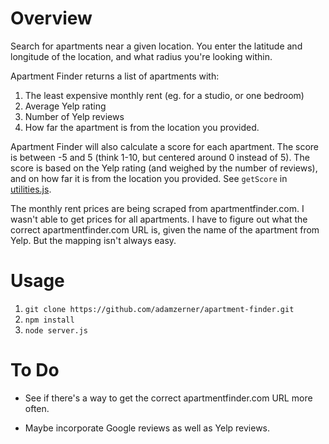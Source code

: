 # Overview

Search for apartments near a given location. You enter the latitude and longitude of the location, and what radius you're looking within.

Apartment Finder returns a list of apartments with:

1. The least expensive monthly rent (eg. for a studio, or one bedroom)
2. Average Yelp rating
3. Number of Yelp reviews
4. How far the apartment is from the location you provided.

Apartment Finder will also calculate a score for each apartment. The score is between -5 and 5 (think 1-10, but centered around 0 instead of 5). The score is based on the Yelp rating (and weighed by the number of reviews), and on how far it is from the location you provided. See `getScore` in [utilities.js](https://github.com/adamzerner/apartment-finder/blob/master/public/utilities.js).

The monthly rent prices are being scraped from apartmentfinder.com. I wasn't able to get prices for all apartments. I have to figure out what the correct apartmentfinder.com URL is, given the name of the apartment from Yelp. But the mapping isn't always easy.

# Usage

1. `git clone https://github.com/adamzerner/apartment-finder.git`
2. `npm install`
3. `node server.js`

# To Do

* See if there's a way to get the correct apartmentfinder.com URL more often.

* Maybe incorporate Google reviews as well as Yelp reviews.
